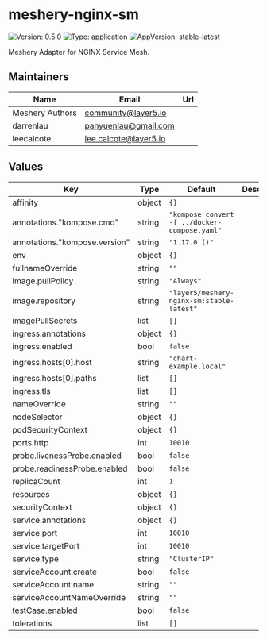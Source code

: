 # meshery-nginx-sm

![Version: 0.5.0](https://img.shields.io/badge/Version-0.5.0-informational?style=flat-square) ![Type: application](https://img.shields.io/badge/Type-application-informational?style=flat-square) ![AppVersion: stable-latest](https://img.shields.io/badge/AppVersion-stable--latest-informational?style=flat-square)

Meshery Adapter for NGINX Service Mesh.

## Maintainers

| Name            | Email                   | Url |
| --------------- | ----------------------- | --- |
| Meshery Authors | <community@layer5.io>   |     |
| darrenlau       | <panyuenlau@gmail.com>  |     |
| leecalcote      | <lee.calcote@layer5.io> |     |

## Values

| Key                           | Type   | Default                                       | Description |
| ----------------------------- | ------ | --------------------------------------------- | ----------- |
| affinity                      | object | `{}`                                          |             |
| annotations."kompose.cmd"     | string | `"kompose convert -f ../docker-compose.yaml"` |             |
| annotations."kompose.version" | string | `"1.17.0 ()"`                                 |             |
| env                           | object | `{}`                                          |             |
| fullnameOverride              | string | `""`                                          |             |
| image.pullPolicy              | string | `"Always"`                                    |             |
| image.repository              | string | `"layer5/meshery-nginx-sm:stable-latest"`     |             |
| imagePullSecrets              | list   | `[]`                                          |             |
| ingress.annotations           | object | `{}`                                          |             |
| ingress.enabled               | bool   | `false`                                       |             |
| ingress.hosts[0].host         | string | `"chart-example.local"`                       |             |
| ingress.hosts[0].paths        | list   | `[]`                                          |             |
| ingress.tls                   | list   | `[]`                                          |             |
| nameOverride                  | string | `""`                                          |             |
| nodeSelector                  | object | `{}`                                          |             |
| podSecurityContext            | object | `{}`                                          |             |
| ports.http                    | int    | `10010`                                       |             |
| probe.livenessProbe.enabled   | bool   | `false`                                       |             |
| probe.readinessProbe.enabled  | bool   | `false`                                       |             |
| replicaCount                  | int    | `1`                                           |             |
| resources                     | object | `{}`                                          |             |
| securityContext               | object | `{}`                                          |             |
| service.annotations           | object | `{}`                                          |             |
| service.port                  | int    | `10010`                                       |             |
| service.targetPort            | int    | `10010`                                       |             |
| service.type                  | string | `"ClusterIP"`                                 |             |
| serviceAccount.create         | bool   | `false`                                       |             |
| serviceAccount.name           | string | `""`                                          |             |
| serviceAccountNameOverride    | string | `""`                                          |             |
| testCase.enabled              | bool   | `false`                                       |             |
| tolerations                   | list   | `[]`                                          |             |

